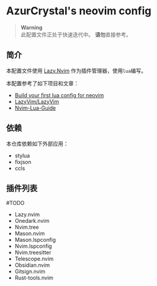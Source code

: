 # AzurCrystal's neovim config

> **Warning**   
> 此配置文件正处于快速迭代中。
> **请勿**直接参考。

## 简介

本配置文件使用 [Lazy.Nvim](https://github.com/folke/lazy.nvim) 作为插件管理器，使用`lua`编写。

本配置参考了如下项目和文章：

- [Build your first lua config for neovim](https://vonheikemen.github.io/devlog/tools/build-your-first-lua-config-for-neovim/)
- [LazyVim/LazyVim](https://github.com/LazyVim/LazyVim)
- [Nvim-Lua-Guide](https://github.com/glepnir/nvim-lua-guide-zh)

## 依赖

本仓库依赖如下外部应用：

- stylua
- fixjson
- ccls

## 插件列表

#TODO

- Lazy.nvim
- Onedark.nvim
- Nvim.tree
- Mason.nvim
- Mason.lspconfig
- Nvim.lspconfig
- Nvim.treesitter
- Telescope.nvim
- Obsidian.nvim
- Gitsign.nvim
- Rust-tools.nvim


